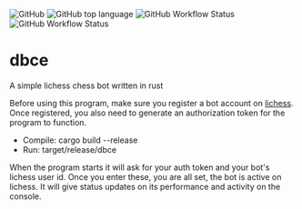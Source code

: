 ![GitHub](https://img.shields.io/github/license/kecskemeti/dbce) ![GitHub top language](https://img.shields.io/github/languages/top/kecskemeti/dbce)  ![GitHub Workflow Status](https://img.shields.io/github/actions/workflow/status/kecskemeti/dbce/rust.yml) ![GitHub Workflow Status](https://img.shields.io/github/actions/workflow/status/kecskemeti/dbce/test.yml)

# dbce

A simple lichess chess bot written in rust

Before using this program, make sure you register a bot account
on [lichess](https://lichess.org/blog/WvDNticAAMu_mHKP/welcome-lichess-bots). Once registered, you also need to generate
an authorization token for the program to function.

* Compile: cargo build --release
* Run: target/release/dbce

When the program starts it will ask for your auth token and your bot's lichess user id. Once you enter these, you are
all set, the bot is active on lichess. It will give status updates on its performance and activity on the console.
